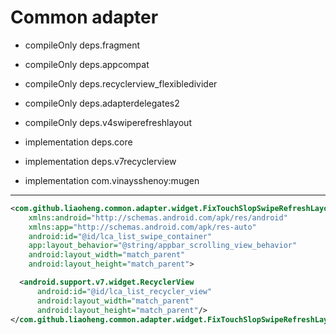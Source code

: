# Common adapter

- compileOnly deps.fragment
- compileOnly deps.appcompat
- compileOnly deps.recyclerview_flexibledivider
- compileOnly deps.adapterdelegates2
- compileOnly deps.v4swiperefreshlayout

- implementation deps.core
- implementation deps.v7recyclerview
- implementation com.vinaysshenoy:mugen


---

```xml
<com.github.liaoheng.common.adapter.widget.FixTouchSlopSwipeRefreshLayout 
    xmlns:android="http://schemas.android.com/apk/res/android"
    xmlns:app="http://schemas.android.com/apk/res-auto"
    android:id="@id/lca_list_swipe_container"
    app:layout_behavior="@string/appbar_scrolling_view_behavior"
    android:layout_width="match_parent"
    android:layout_height="match_parent">

  <android.support.v7.widget.RecyclerView
      android:id="@id/lca_list_recycler_view"
      android:layout_width="match_parent"
      android:layout_height="match_parent"/>
</com.github.liaoheng.common.adapter.widget.FixTouchSlopSwipeRefreshLayout>
```